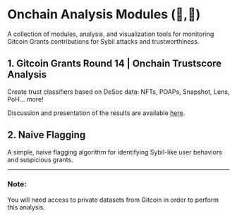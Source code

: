 # Onchain Analysis Modules (🤖,💚)

A collection of modules, analysis, and visualization tools for monitoring Gitcoin Grants contributions for Sybil attacks and trustworthiness.

## 1. Gitcoin Grants Round 14 | Onchain Trustscore Analysis

Create trust classifiers based on DeSoc data: NFTs, POAPs, Snapshot, Lens, PoH... more!

Discussion and presentation of the results are available [here](https://carlcervone.com/public/images/Towards_a_Pluralism_Passport_Built_from_DeSoc_Legos.pdf).


## 2. Naive Flagging

A simple, naive flagging algorithm for identifying Sybil-like user behaviors and suspicious grants.

---

### Note:
You will need access to private datasets from Gitcoin in order to perform this analysis. 
